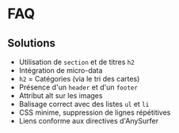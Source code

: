 # FAQ

## Solutions

- Utilisation de <code>section</code> et de titres <code>h2</code>
- Intégration de micro-data
- <code>h2</code> = Catégories (via le tri des cartes)
- Présence d'un <code>header</code> et d'un <code>footer</code>
- Attribut alt sur les images
- Balisage correct avec des listes <code>ul</code> et <code>li</code>
- CSS minime, suppression de lignes répétitives
- Liens conforme aux directives d'AnySurfer



 
